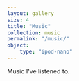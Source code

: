 ```yaml
---
layout: gallery
size: 4
title: "Music"
collection: music
permalink: "/music/"
object:
    type: "ipod-nano"
---
```


Music I've listened to.
